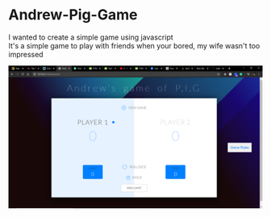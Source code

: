 # Andrew-Pig-Game
<p>I wanted to create a simple game using javascript<br>It's a simple game to play with friends when your bored, my wife wasn't too impressed</p>
<img src="pigGamePhoto.png" alt="pig game photo">
